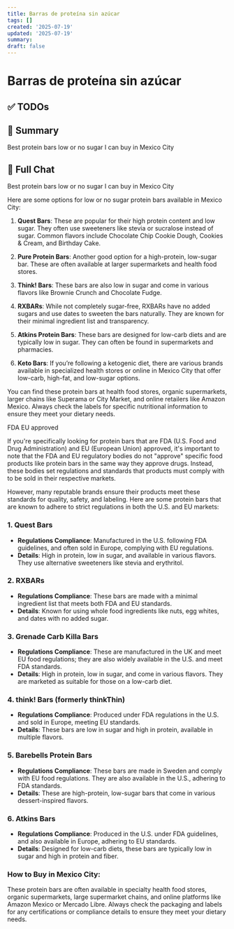 ```yaml
---
title: Barras de proteína sin azúcar
tags: []
created: '2025-07-19'
updated: '2025-07-19'
summary:
draft: false
---
```


# Barras de proteína sin azúcar

## ✅ TODOs


## 📌 Summary
Best protein bars low or no sugar I can buy in Mexico City

## 🧠 Full Chat


Best protein bars low or no sugar I can buy in Mexico City



Here are some options for low or no sugar protein bars available in Mexico City:

1. **Quest Bars**: These are popular for their high protein content and low sugar. They often use sweeteners like stevia or sucralose instead of sugar. Common flavors include Chocolate Chip Cookie Dough, Cookies & Cream, and Birthday Cake.

2. **Pure Protein Bars**: Another good option for a high-protein, low-sugar bar. These are often available at larger supermarkets and health food stores.

3. **Think! Bars**: These bars are also low in sugar and come in various flavors like Brownie Crunch and Chocolate Fudge.

4. **RXBARs**: While not completely sugar-free, RXBARs have no added sugars and use dates to sweeten the bars naturally. They are known for their minimal ingredient list and transparency.

5. **Atkins Protein Bars**: These bars are designed for low-carb diets and are typically low in sugar. They can often be found in supermarkets and pharmacies.

6. **Keto Bars**: If you’re following a ketogenic diet, there are various brands available in specialized health stores or online in Mexico City that offer low-carb, high-fat, and low-sugar options.

You can find these protein bars at health food stores, organic supermarkets, larger chains like Superama or City Market, and online retailers like Amazon Mexico. Always check the labels for specific nutritional information to ensure they meet your dietary needs.

FDA EU approved 

If you're specifically looking for protein bars that are FDA (U.S. Food and Drug Administration) and EU (European Union) approved, it's important to note that the FDA and EU regulatory bodies do not "approve" specific food products like protein bars in the same way they approve drugs. Instead, these bodies set regulations and standards that products must comply with to be sold in their respective markets.

However, many reputable brands ensure their products meet these standards for quality, safety, and labeling. Here are some protein bars that are known to adhere to strict regulations in both the U.S. and EU markets:

### 1. **Quest Bars**
- **Regulations Compliance**: Manufactured in the U.S. following FDA guidelines, and often sold in Europe, complying with EU regulations.
- **Details**: High in protein, low in sugar, and available in various flavors. They use alternative sweeteners like stevia and erythritol.

### 2. **RXBARs**
- **Regulations Compliance**: These bars are made with a minimal ingredient list that meets both FDA and EU standards.
- **Details**: Known for using whole food ingredients like nuts, egg whites, and dates with no added sugar.

### 3. **Grenade Carb Killa Bars**
- **Regulations Compliance**: These are manufactured in the UK and meet EU food regulations; they are also widely available in the U.S. and meet FDA standards.
- **Details**: High in protein, low in sugar, and come in various flavors. They are marketed as suitable for those on a low-carb diet.

### 4. **think! Bars (formerly thinkThin)**
- **Regulations Compliance**: Produced under FDA regulations in the U.S. and sold in Europe, meeting EU standards.
- **Details**: These bars are low in sugar and high in protein, available in multiple flavors.

### 5. **Barebells Protein Bars**
- **Regulations Compliance**: These bars are made in Sweden and comply with EU food regulations. They are also available in the U.S., adhering to FDA standards.
- **Details**: These are high-protein, low-sugar bars that come in various dessert-inspired flavors.

### 6. **Atkins Bars**
- **Regulations Compliance**: Produced in the U.S. under FDA guidelines, and also available in Europe, adhering to EU standards.
- **Details**: Designed for low-carb diets, these bars are typically low in sugar and high in protein and fiber.

### How to Buy in Mexico City:
These protein bars are often available in specialty health food stores, organic supermarkets, large supermarket chains, and online platforms like Amazon Mexico or Mercado Libre. Always check the packaging and labels for any certifications or compliance details to ensure they meet your dietary needs.